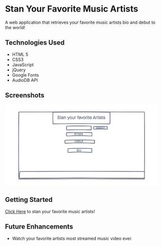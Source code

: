 # Stan Your Favorite Music Artists 

A web application that retrieves your favorite music artists bio and debut to the world!

## Technologies Used

- HTML 5
- CSS3
- JavaScript
- jQuery
- Google Fonts
- AudioDB API

## Screenshots

![Stan](imgs/Stan.png)

## Getting Started
[Click Here](#) to stan your favorite music artists!

## Future Enhancements 
- Watch your favorite artists most streamed music video ever.